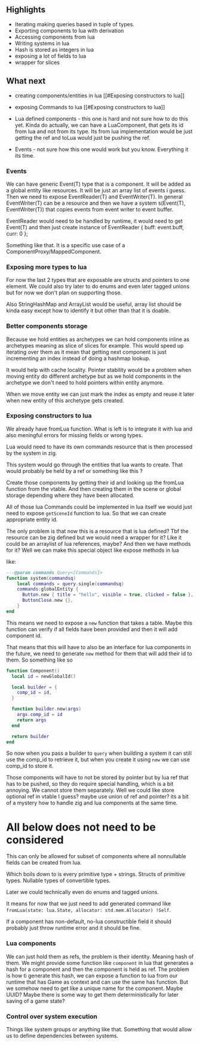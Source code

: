 ## Highlights

- Iterating making queries based in tuple of types.
- Exporting components to lua with derivation
- Accessing components from lua
- Writing systems in lua
- Hash is stored as integers in lua
- exposing a lot of fields to lua
- wrapper for slices 

## What next

- creating components/entities in lua [[#Exposing constructors to lua]]
- exposing Commands to lua [[#Exposing constructors to lua]]
- Lua defined components - this one is hard and not sure how to do this yet.
  Kinda do actually, we can have a LuaComponent, that gets its id from lua and not from 
  its type. Its from lua implementation would be just getting the ref and toLua would 
  just be pushing the ref.

- Events - not sure how this one would work but you know. Everything it its time.

### Events

We can have generic Event(T) type that is a component. It will be added as a global entity
like resources. It will be just an array list of events i guess.
Then we need to expose EventReader(T) and EventWriter(T).
In general EventWriter(T) can be a resource and then we have a system
s(Event(T), EventWriter(T)) that copies events from event writer to event buffer.

EventReader would need to be handled by runtime, it would need to get Event(T) and then 
just create instance of EventReader { buff: event.buff, curr: 0 };

Something like that. It is a specific use case of a ComponentProxy/MappedComponent.

### Exposing more types to lua

For now the last 2 types that are exposable are structs and pointers to one element.
We could also try later to do enums and even later tagged unions but for now
we don't plan on supporting those.

Also StringHashMap and ArrayList would be useful, array list should be kinda easy
except how to identify it but other than that it is doable.

### Better components storage

Because we hold entities as archetypes we can hold components
inline as archetypes meaning as slice of slices for example.
This would speed up iterating over them as it mean that getting 
next component is just incrementing an index instead of 
doing a hashmap lookup.

It would help with cache locality. Pointer stability would be a problem when
moving entity do different archetype but as we hold components in the archetype
we don't need to hold pointers within entity anymore. 

When we move entity we can just mark the index as empty and reuse it 
later when new entity of this archetype gets created. 


### Exposing constructors to lua

We already have fromLua function. What is left is to
integrate it with lua and also meningful errors for missing fields or wrong types.

Lua would need to have its own commands resource that is then
processed by the system in zig. 


This system would go through the entities that lua wants to create. 
That would probably be held by a ref or something like this ? 

Create those components by getting their id and looking up the fromLua function
from the vtable. And then creating them in the scene or global storage depending where
they have been allocated. 

All of those lua Commands could be implemented in lua itself we would just need to expose
`getSceneId` function to lua. So that we can create appropriate entity id.

The only problem is that now this is a resource that is lua defined? 
Tbf the resource can be zig defined but we would need a wrapper for it? 
Like it could be an arraylist of lua references, maybe? And then we have methods for it? 
Well we can make this special object like expose methods in lua

like: 

```lua
---@param commands Query<[Commands]>
function system(commandsq)
    local commands = query.single(commandsq)
    commands:globalEntity {
      Button.new { title = "hello", visible = true, clicked = false },
      ButtonClose.new {},
    }
end
```

This means we need to expose a `new` function that takes a table.
Maybe this function can verify if all fields have been provided and
then it will add component id. 

That means that this will have to also be an interface for lua components
in the future, we need to generate `new` method for them that will add their id to them.
So something like so

```lua
function Component()
  local id = newGlobalId()

  local builder = {
    comp_id = id,
  }

  function builder.new(args) 
    args.comp_id = id
    return args
  end

  return builder
end
```

So now when you pass a builder to `query` when building a system it can still use the 
comp_id to retrieve it, but when you create it using `new` we can use comp_id to
store it. 

Those components will have to not be stored by pointer but by lua ref that 
has to be pushed, so they do require special handling, which is a bit annoying.
We cannot store them separately. Well we could like store optional
ref in vtable I guess? maybe use union of ref and pointer? 
its a bit of a mystery how to handle zig and lua components at the same time.

All below does not need to be considered
====================================

This can only be allowed for subset of components where
all nonnullable fields can be created from lua.

Which boils down to is every primitive type + strings.
Structs of primitive types.
Nullable types of convertible types.

Later we could technically even do enums and tagged unions.

It means for now that we just need to add generated command like
`fromLua(state: lua.State, allocator: std.mem.Allocator) !Self`.

If a component has non-default, no-lua constructible field it should probably
just throw runtime error and it should be fine.

### Lua components

We can just hold them as refs, the problem is their identity.
Meaning hash of them.
We might provide some function like `component` in lua that generates
a hash for a component and then the component is held as ref.
The problem is how ti generate this hash, we can expose a function to lua
from our runtime that has Game as context and can use the same has function.
But we somehow need to get like a unique name for the component. Maybe UUID? 
Maybe there is some way to get them deterministically for later saving of
a game state?

### Control over system execution 

Things like system groups or anything like that.
Something that would allow us to define dependencies between systems.
